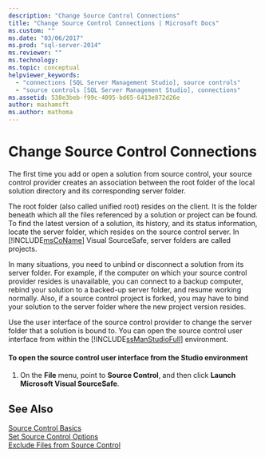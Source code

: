 ```yaml
---
description: "Change Source Control Connections"
title: "Change Source Control Connections | Microsoft Docs"
ms.custom: ""
ms.date: "03/06/2017"
ms.prod: "sql-server-2014"
ms.reviewer: ""
ms.technology:
ms.topic: conceptual
helpviewer_keywords: 
  - "connections [SQL Server Management Studio], source controls"
  - "source controls [SQL Server Management Studio], connections"
ms.assetid: 538e3beb-f99c-4095-bd65-6413e872d26e
author: mashamsft
ms.author: mathoma
---
```

# Change Source Control Connections
  The first time you add or open a solution from source control, your source control provider creates an association between the root folder of the local solution directory and its corresponding server folder.  
  
 The root folder (also called unified root) resides on the client. It is the folder beneath which all the files referenced by a solution or project can be found. To find the latest version of a solution, its history, and its status information, locate the server folder, which resides on the source control server. In [!INCLUDE[msCoName](../includes/msconame-md.md)] Visual SourceSafe, server folders are called projects.  
  
 In many situations, you need to unbind or disconnect a solution from its server folder. For example, if the computer on which your source control provider resides is unavailable, you can connect to a backup computer, rebind your solution to a backed-up server folder, and resume working normally. Also, if a source control project is forked, you may have to bind your solution to the server folder where the new project version resides.  
  
 Use the user interface of the source control provider to change the server folder that a solution is bound to. You can open the source control user interface from within the [!INCLUDE[ssManStudioFull](../includes/ssmanstudiofull-md.md)] environment.  
  
#### To open the source control user interface from the Studio environment  
  
1.  On the **File** menu, point to **Source Control**, and then click **Launch Microsoft Visual SourceSafe**.  
  
## See Also  
 [Source Control Basics](../../2014/database-engine/source-control-basics.md)   
 [Set Source Control Options](../../2014/database-engine/set-source-control-options.md)   
 [Exclude Files from Source Control](../../2014/database-engine/exclude-files-from-source-control.md)  
  
  
